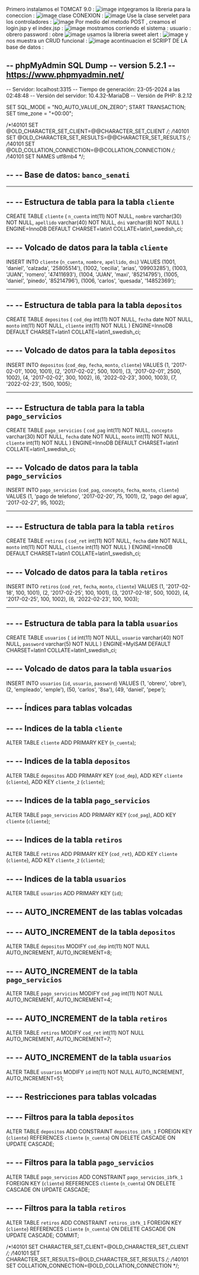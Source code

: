 Primero instalamos el TOMCAT 9.0 :
![image](https://github.com/dvd-2008/crud_eclipse/assets/128089437/7db5467e-1d6e-4e1f-9ae5-b7345a896824)
intgegramos la libreria para la coneccion :
![image](https://github.com/dvd-2008/crud_eclipse/assets/128089437/c5b1fb0c-a617-4347-8fa5-eac7a09b31d1)
clase CONEXION :
![image](https://github.com/dvd-2008/crud_eclipse/assets/128089437/d50109fe-1f09-45ae-99ca-1239e3648e92)
Use la clase servelet para los controladores :
![image](https://github.com/dvd-2008/crud_eclipse/assets/128089437/b6b42c90-df7a-463f-bda1-466408e654fd)
Por medio del metodo POST , creamos el login.jsp y el index.jsp :
![image](https://github.com/dvd-2008/crud_eclipse/assets/128089437/7949dd46-ff3b-4605-8038-6d328216ec2b)
mostramos corriendo el sistema : usuario : obrero password : obre 
![image](https://github.com/dvd-2008/crud_eclipse/assets/128089437/c5eb911f-f1cd-4ab3-a3fc-f95eaeae4508)
usamos la libreria sweet alert :
![image](https://github.com/dvd-2008/crud_eclipse/assets/128089437/78c2a831-c379-4d5c-8cbf-a845fb6d4293)
y nos muestra un CRUD  funcional :
![image](https://github.com/dvd-2008/crud_eclipse/assets/128089437/42860dd0-6ab0-4421-af23-062bac06b0fa)
acontinuacion el SCRIPT DE LA base de datos :

-- phpMyAdmin SQL Dump
-- version 5.2.1
-- https://www.phpmyadmin.net/
--
-- Servidor: localhost:3315
-- Tiempo de generación: 23-05-2024 a las 02:48:48
-- Versión del servidor: 10.4.32-MariaDB
-- Versión de PHP: 8.2.12

SET SQL_MODE = "NO_AUTO_VALUE_ON_ZERO";
START TRANSACTION;
SET time_zone = "+00:00";


/*!40101 SET @OLD_CHARACTER_SET_CLIENT=@@CHARACTER_SET_CLIENT */;
/*!40101 SET @OLD_CHARACTER_SET_RESULTS=@@CHARACTER_SET_RESULTS */;
/*!40101 SET @OLD_COLLATION_CONNECTION=@@COLLATION_CONNECTION */;
/*!40101 SET NAMES utf8mb4 */;

--
-- Base de datos: `banco_senati`
--

-- --------------------------------------------------------

--
-- Estructura de tabla para la tabla `cliente`
--

CREATE TABLE `cliente` (
  `n_cuenta` int(11) NOT NULL,
  `nombre` varchar(30) NOT NULL,
  `apellido` varchar(40) NOT NULL,
  `dni` varchar(8) NOT NULL
) ENGINE=InnoDB DEFAULT CHARSET=latin1 COLLATE=latin1_swedish_ci;

--
-- Volcado de datos para la tabla `cliente`
--

INSERT INTO `cliente` (`n_cuenta`, `nombre`, `apellido`, `dni`) VALUES
(1001, 'daniel', 'calzada', '25805514'),
(1002, 'cecilia', 'arias', '09903285'),
(1003, 'JUAN', 'romero', '47411693'),
(1004, 'JUAN', 'maxi', '85214795'),
(1005, 'daniel', 'pinedo', '85214796'),
(1006, 'carlos', 'quesada', '14852369');

-- --------------------------------------------------------

--
-- Estructura de tabla para la tabla `depositos`
--

CREATE TABLE `depositos` (
  `cod_dep` int(11) NOT NULL,
  `fecha` date NOT NULL,
  `monto` int(11) NOT NULL,
  `cliente` int(11) NOT NULL
) ENGINE=InnoDB DEFAULT CHARSET=latin1 COLLATE=latin1_swedish_ci;

--
-- Volcado de datos para la tabla `depositos`
--

INSERT INTO `depositos` (`cod_dep`, `fecha`, `monto`, `cliente`) VALUES
(1, '2017-02-01', 1000, 1001),
(2, '2017-02-02', 500, 1001),
(3, '2017-02-01', 2500, 1002),
(4, '2017-02-02', 300, 1002),
(6, '2022-02-23', 3000, 1003),
(7, '2022-02-23', 1500, 1005);

-- --------------------------------------------------------

--
-- Estructura de tabla para la tabla `pago_servicios`
--

CREATE TABLE `pago_servicios` (
  `cod_pag` int(11) NOT NULL,
  `concepto` varchar(30) NOT NULL,
  `fecha` date NOT NULL,
  `monto` int(11) NOT NULL,
  `cliente` int(11) NOT NULL
) ENGINE=InnoDB DEFAULT CHARSET=latin1 COLLATE=latin1_swedish_ci;

--
-- Volcado de datos para la tabla `pago_servicios`
--

INSERT INTO `pago_servicios` (`cod_pag`, `concepto`, `fecha`, `monto`, `cliente`) VALUES
(1, 'pago de telefono', '2017-02-20', 75, 1001),
(2, 'pago del agua', '2017-02-27', 95, 1002);

-- --------------------------------------------------------

--
-- Estructura de tabla para la tabla `retiros`
--

CREATE TABLE `retiros` (
  `cod_ret` int(11) NOT NULL,
  `fecha` date NOT NULL,
  `monto` int(11) NOT NULL,
  `cliente` int(11) NOT NULL
) ENGINE=InnoDB DEFAULT CHARSET=latin1 COLLATE=latin1_swedish_ci;

--
-- Volcado de datos para la tabla `retiros`
--

INSERT INTO `retiros` (`cod_ret`, `fecha`, `monto`, `cliente`) VALUES
(1, '2017-02-18', 100, 1001),
(2, '2017-02-25', 100, 1001),
(3, '2017-02-18', 500, 1002),
(4, '2017-02-25', 100, 1002),
(6, '2022-02-23', 100, 1003);

-- --------------------------------------------------------

--
-- Estructura de tabla para la tabla `usuarios`
--

CREATE TABLE `usuarios` (
  `id` int(11) NOT NULL,
  `usuario` varchar(40) NOT NULL,
  `password` varchar(5) NOT NULL
) ENGINE=MyISAM DEFAULT CHARSET=latin1 COLLATE=latin1_swedish_ci;

--
-- Volcado de datos para la tabla `usuarios`
--

INSERT INTO `usuarios` (`id`, `usuario`, `password`) VALUES
(1, 'obrero', 'obre'),
(2, 'empleado', 'emple'),
(50, 'carlos', '8sa'),
(49, 'daniel', 'pepe');

--
-- Índices para tablas volcadas
--

--
-- Indices de la tabla `cliente`
--
ALTER TABLE `cliente`
  ADD PRIMARY KEY (`n_cuenta`);

--
-- Indices de la tabla `depositos`
--
ALTER TABLE `depositos`
  ADD PRIMARY KEY (`cod_dep`),
  ADD KEY `cliente` (`cliente`),
  ADD KEY `cliente_2` (`cliente`);

--
-- Indices de la tabla `pago_servicios`
--
ALTER TABLE `pago_servicios`
  ADD PRIMARY KEY (`cod_pag`),
  ADD KEY `cliente` (`cliente`);

--
-- Indices de la tabla `retiros`
--
ALTER TABLE `retiros`
  ADD PRIMARY KEY (`cod_ret`),
  ADD KEY `cliente` (`cliente`),
  ADD KEY `cliente_2` (`cliente`);

--
-- Indices de la tabla `usuarios`
--
ALTER TABLE `usuarios`
  ADD PRIMARY KEY (`id`);

--
-- AUTO_INCREMENT de las tablas volcadas
--

--
-- AUTO_INCREMENT de la tabla `depositos`
--
ALTER TABLE `depositos`
  MODIFY `cod_dep` int(11) NOT NULL AUTO_INCREMENT, AUTO_INCREMENT=8;

--
-- AUTO_INCREMENT de la tabla `pago_servicios`
--
ALTER TABLE `pago_servicios`
  MODIFY `cod_pag` int(11) NOT NULL AUTO_INCREMENT, AUTO_INCREMENT=4;

--
-- AUTO_INCREMENT de la tabla `retiros`
--
ALTER TABLE `retiros`
  MODIFY `cod_ret` int(11) NOT NULL AUTO_INCREMENT, AUTO_INCREMENT=7;

--
-- AUTO_INCREMENT de la tabla `usuarios`
--
ALTER TABLE `usuarios`
  MODIFY `id` int(11) NOT NULL AUTO_INCREMENT, AUTO_INCREMENT=51;

--
-- Restricciones para tablas volcadas
--

--
-- Filtros para la tabla `depositos`
--
ALTER TABLE `depositos`
  ADD CONSTRAINT `depositos_ibfk_1` FOREIGN KEY (`cliente`) REFERENCES `cliente` (`n_cuenta`) ON DELETE CASCADE ON UPDATE CASCADE;

--
-- Filtros para la tabla `pago_servicios`
--
ALTER TABLE `pago_servicios`
  ADD CONSTRAINT `pago_servicios_ibfk_1` FOREIGN KEY (`cliente`) REFERENCES `cliente` (`n_cuenta`) ON DELETE CASCADE ON UPDATE CASCADE;

--
-- Filtros para la tabla `retiros`
--
ALTER TABLE `retiros`
  ADD CONSTRAINT `retiros_ibfk_1` FOREIGN KEY (`cliente`) REFERENCES `cliente` (`n_cuenta`) ON DELETE CASCADE ON UPDATE CASCADE;
COMMIT;

/*!40101 SET CHARACTER_SET_CLIENT=@OLD_CHARACTER_SET_CLIENT */;
/*!40101 SET CHARACTER_SET_RESULTS=@OLD_CHARACTER_SET_RESULTS */;
/*!40101 SET COLLATION_CONNECTION=@OLD_COLLATION_CONNECTION */;
